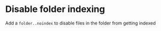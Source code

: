 # Disable folder indexing

Add a `folder..noindex` to disable files in the folder from getting indexed